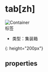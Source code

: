 # tab[zh]
![Container][Container-04]  
标签


- 类型：集装箱

[Container-04]: {{site.baseurl}}/assets/components/container-04.png
{: height="200px"}


## properties

### 
